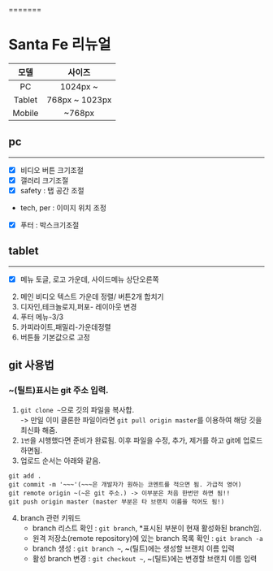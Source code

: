 
=======
# Santa Fe 리뉴얼
모델 | 사이즈
:--: | :--:
PC | 1024px ~ 
Tablet | 768px ~ 1023px
Mobile | ~768px

## pc
---
  - [X]  비디오 버튼 크기조절  
  - [X] 갤러리 크기조절  
  - [X] safety : 탭 공간 조절  
  - tech, per : 이미지 위치 조정  
  - [X] 푸터 : 박스크기조절

## tablet
---
 - [X] 메뉴 토글, 로고 가운데, 사이드메뉴 상단오른쪽   
 2. 메인 비디오 텍스트 가운데 정렬/ 버튼2개 합치기  
 3. 디자인,테크놀로지,퍼포- 레이아웃 변경  
 4. 푸터 메뉴-3/3  
 5. 카피라이트,패밀리-가운데정렬  
 6. 버튼들 기본값으로 고정  

## git 사용법
 ### ~(틸트)표시는 git 주소 입력.
1. `git clone ~`으로 깃의 파일을 복사합.   
    -> 만일 이미 클론한 파일이라면 `git pull origin master`를 이용하여 해당 깃을 최신화 해줌.
2. `1번`을 시행했다면 준비가 완료됨. 이후 파일을 수정, 추가, 제거를 하고 git에 업로드 하면됨.
3. 업로드 순서는 아래와 같음.
  ```
  git add .
  git commit -m '~~~'(~~~은 개발자가 원하는 코멘트를 적으면 됨. 가급적 영어)
  git remote origin ~(~은 git 주소.) -> 이부분은 처음 한번만 하면 됨!!
  git push origin master (master 부분은 타 브랜치 이름을 적어도 됨!)
  ```
4. branch 관련 키워드
   - branch 리스트 확인 : `git branch`, *표시된 부분이 현재 활성화된 branch임.
   - 원격 저장소(remote repository)에 있는 branch 목록 확인 : `git branch -a`
   - branch 생성 : `git branch ~`, ~(틸트)에는 생성할 브랜치 이름 입력
   - 활성 branch 변경 : `git checkout ~`, ~(틸트)에는 변경할 브랜치 이름 입력

